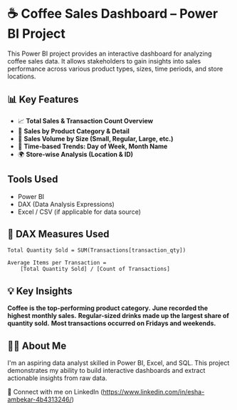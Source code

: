 # ☕ Coffee Sales Dashboard – Power BI Project

This Power BI project provides an interactive dashboard for analyzing coffee sales data. It allows stakeholders to gain insights into sales performance across various product types, sizes, time periods, and store locations.

## 📊 Key Features

- 📈 **Total Sales & Transaction Count Overview**
- 🍵 **Sales by Product Category & Detail**
- 🧊 **Sales Volume by Size (Small, Regular, Large, etc.)**
- 📅 **Time-based Trends: Day of Week, Month Name**
- 🌍 **Store-wise Analysis (Location & ID)**

## Tools Used
- Power BI
- DAX (Data Analysis Expressions)
- Excel / CSV (if applicable for data source)


## 🧠 DAX Measures Used

```DAX
Total Quantity Sold = SUM(Transactions[transaction_qty])

Average Items per Transaction = 
    [Total Quantity Sold] / [Count of Transactions]
```
## 💡 Key Insights
**Coffee is the top-performing product category.**
**June recorded the highest monthly sales.**
**Regular-sized drinks made up the largest share of quantity sold.**
**Most transactions occurred on Fridays and weekends.** 

## 🙋‍♀️ About Me
I'm an aspiring data analyst skilled in Power BI, Excel, and SQL. This project demonstrates my ability to build interactive dashboards and extract actionable insights from raw data.

🔗 Connect with me on LinkedIn
(https://www.linkedin.com/in/esha-ambekar-4b4313246/)
